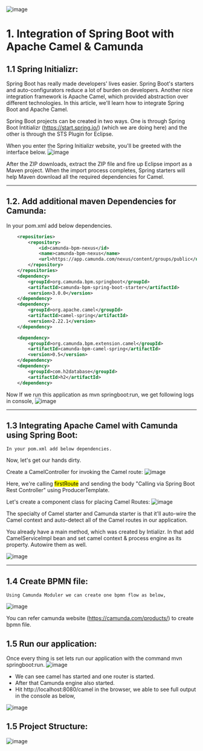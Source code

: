 ![image](https://user-images.githubusercontent.com/8769673/46193486-fbc00980-c31b-11e8-9ac7-64dbd3b64b32.png)

# 1.	Integration of Spring Boot with Apache Camel & Camunda
## 1.1 Spring Initializr:
Spring Boot has really made developers' lives easier. Spring Boot's starters and auto-configurators reduce a lot of burden on developers. Another nice integration framework is Apache Camel, which provided abstraction over different technologies. In this article, we'll learn how to integrate Spring Boot and Apache Camel.

Spring Boot projects can be created in two ways. One is through Spring Boot Intitializr (https://start.spring.io/) (which we are doing here) and the other is through the STS Plugin for Eclipse. 

When you enter the Spring Initializr website, you'll be greeted with the interface below.
![image](https://user-images.githubusercontent.com/8769673/46129775-52164500-c255-11e8-966f-879f75ac4393.png)

After the ZIP downloads, extract the ZIP file and fire up Eclipse import as a Maven project. When the import process completes, Spring starters will help Maven download all the required dependencies for Camel.

---

## 1.2.	Add additional maven Dependencies for Camunda:
In your pom.xml add below dependencies.
```xml
	<repositories>
		<repository>
			<id>camunda-bpm-nexus</id>
			<name>camunda-bpm-nexus</name>
			<url>https://app.camunda.com/nexus/content/groups/public</url>
		</repository>
	</repositories>
	<dependency>
		<groupId>org.camunda.bpm.springboot</groupId>
		<artifactId>camunda-bpm-spring-boot-starter</artifactId>
		<version>3.0.0</version>
	</dependency>
	<dependency>
		<groupId>org.apache.camel</groupId>
		<artifactId>camel-spring</artifactId>
		<version>2.22.1</version>
	</dependency>

	<dependency>
		<groupId>org.camunda.bpm.extension.camel</groupId>
		<artifactId>camunda-bpm-camel-spring</artifactId>
		<version>0.5</version>
	</dependency>
	<dependency>
		<groupId>com.h2database</groupId>
		<artifactId>h2</artifactId>
	</dependency>
```
Now If we run this application as mvn springboot:run, we get following logs in console,
![image](https://user-images.githubusercontent.com/8769673/46133433-1a5fcb00-c25e-11e8-9d31-5de6d877d1d5.png)

---


## 1.3 Integrating Apache Camel with Camunda using Spring Boot:
	In your pom.xml add below dependencies.
Now, let's get our hands dirty.

Create a CamelController for invoking the Camel route:
![image](https://user-images.githubusercontent.com/8769673/46133805-ffda2180-c25e-11e8-86eb-f3854d049f59.png)

Here, we're calling <mark>firstRoute</mark> and sending the body "Calling via Spring Boot Rest Controller" using ProducerTemplate.

Let's create a component class for placing Camel Routes:
![image](https://user-images.githubusercontent.com/8769673/46133887-36b03780-c25f-11e8-8514-41479e3a45ee.png)

The specialty of Camel starter and Camunda starter is that it'll auto-wire the Camel context and auto-detect all of the Camel routes in our application.

You already have a main method, which was created by Intializr. In that add CamelServiceImpl bean and set camel context & process engine as its property. Autowire them as well.

![image](https://user-images.githubusercontent.com/8769673/46133943-5b0c1400-c25f-11e8-9694-23e6ad41bd1a.png)

---

## 1.4 Create BPMN file:
	Using Camunda Moduler we can create one bpmn flow as below,
![image](https://user-images.githubusercontent.com/8769673/46181874-e16b3900-c2e5-11e8-976e-455565c54dae.png)

You can refer camunda website (https://camunda.com/products/) to create bpmn file.

## 1.5 Run our application:
Once every thing is set lets run our application with the command mvn springboot:run.
![image](https://user-images.githubusercontent.com/8769673/46181602-7a995000-c2e4-11e8-90f4-76a8bef2e5ff.png)
- We can see camel has started and one router is started.
- After that Camunda engine also started.
- Hit http://localhost:8080/camel in the browser, we able to see full output in the console as below,

![image](https://user-images.githubusercontent.com/8769673/46181791-71f54980-c2e5-11e8-9440-c6cba3106a81.png)

## 1.5 Project Structure:

![image](https://user-images.githubusercontent.com/8769673/46181922-3018d300-c2e6-11e8-8291-7e4ac4ebbedb.png)



